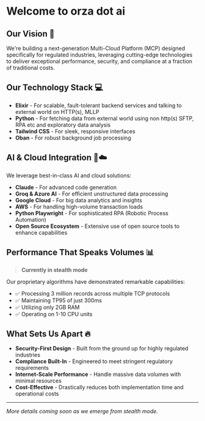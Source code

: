 # Welcome to orza dot ai

## Our Vision 🚀

We're building a next-generation Multi-Cloud Platform (MCP) designed specifically for regulated industries, leveraging cutting-edge technologies to deliver exceptional performance, security, and compliance at a fraction of traditional costs.

## Our Technology Stack 💻

- **Elixir** - For scalable, fault-tolerant backend services and talking to external world on HTTP(s), MLLP
- **Python** - For fetching data from external world using non http(s) SFTP, RPA etc and exploratory data analysis
- **Tailwind CSS** - For sleek, responsive interfaces
- **Oban** - For robust background job processing

## AI & Cloud Integration 🧠☁️

We leverage best-in-class AI and cloud solutions:

- **Claude** - For advanced code generation
- **Groq & Azure AI** - For efficient unstructured data processing
- **Google Cloud** - For big data analytics and insights
- **AWS** - For handling high-volume transaction loads
- **Python Playwright** - For sophisticated RPA (Robotic Process Automation)
- **Open Source Ecosystem** - Extensive use of open source tools to enhance capabilities

## Performance That Speaks Volumes 📊

> **Currently in stealth mode**

Our proprietary algorithms have demonstrated remarkable capabilities:

- ✅ Processing 3 million records across multiple TCP protocols
- ✅ Maintaining TP95 of just 300ms
- ✅ Utilizing only 2GB RAM
- ✅ Operating on 1-10 CPU units

## What Sets Us Apart 🔥

- **Security-First Design** - Built from the ground up for highly regulated industries
- **Compliance Built-In** - Engineered to meet stringent regulatory requirements
- **Internet-Scale Performance** - Handle massive data volumes with minimal resources
- **Cost-Effective** - Drastically reduces both implementation time and operational costs

---

*More details coming soon as we emerge from stealth mode.*
